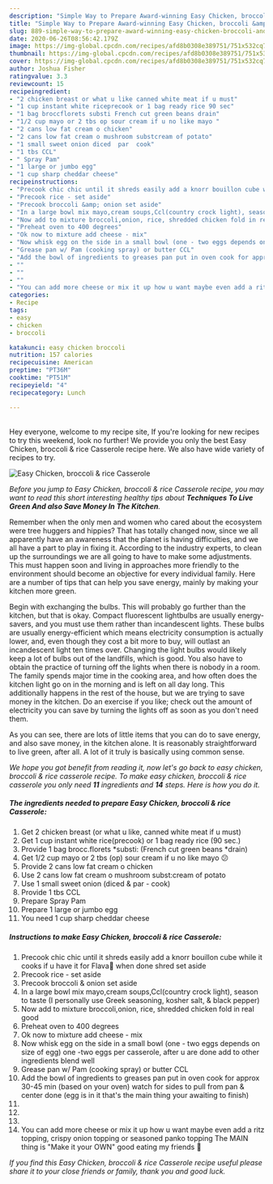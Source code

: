 ```yaml
---
description: "Simple Way to Prepare Award-winning Easy Chicken, broccoli &amp;amp; rice Casserole"
title: "Simple Way to Prepare Award-winning Easy Chicken, broccoli &amp;amp; rice Casserole"
slug: 889-simple-way-to-prepare-award-winning-easy-chicken-broccoli-and-amp-rice-casserole
date: 2020-06-26T08:56:42.179Z
image: https://img-global.cpcdn.com/recipes/afd8b0308e389751/751x532cq70/easy-chicken-broccoli-rice-casserole-recipe-main-photo.jpg
thumbnail: https://img-global.cpcdn.com/recipes/afd8b0308e389751/751x532cq70/easy-chicken-broccoli-rice-casserole-recipe-main-photo.jpg
cover: https://img-global.cpcdn.com/recipes/afd8b0308e389751/751x532cq70/easy-chicken-broccoli-rice-casserole-recipe-main-photo.jpg
author: Joshua Fisher
ratingvalue: 3.3
reviewcount: 15
recipeingredient:
- "2 chicken breast or what u like canned white meat if u must"
- "1 cup instant white riceprecook or 1 bag ready rice 90 sec"
- "1 bag broccflorets substi French cut green beans drain"
- "1/2 cup mayo or 2 tbs op sour cream if u no like mayo "
- "2 cans low fat cream o chicken"
- "2 cans low fat cream o mushroom substcream of potato"
- "1 small sweet onion diced  par  cook"
- "1 tbs CCL"
- " Spray Pam"
- "1 large or jumbo egg"
- "1 cup sharp cheddar cheese"
recipeinstructions:
- "Precook chic chic until it shreds easily add a knorr bouillon cube while it cooks if u have it for Flava👅 when done shred set aside"
- "Precook rice - set aside"
- "Precook broccoli &amp; onion set aside"
- "In a large bowl mix mayo,cream soups,Ccl(country crock light), season to taste (I personally use Greek seasoning, kosher salt, &amp; black pepper)"
- "Now add to mixture broccoli,onion, rice, shredded chicken fold in real good"
- "Preheat oven to 400 degrees"
- "Ok now to mixture add cheese - mix"
- "Now whisk egg on the side in a small bowl (one - two eggs depends on size of egg) one -two eggs per casserole, after u are done add to other ingredients blend well"
- "Grease pan w/ Pam (cooking spray) or butter CCL"
- "Add the bowl of ingredients to greases pan put in oven cook for approx 30-45 min (based on your oven) watch for sides to pull from pan &amp; center done (egg is in it that&#39;s the main thing your awaiting to finish)"
- ""
- ""
- ""
- "You can add more cheese or mix it up how u want maybe even add a ritz topping, crispy onion topping or seasoned panko topping The MAIN thing is &#34;Make it your OWN&#34; good eating my friends 🍴"
categories:
- Recipe
tags:
- easy
- chicken
- broccoli

katakunci: easy chicken broccoli 
nutrition: 157 calories
recipecuisine: American
preptime: "PT36M"
cooktime: "PT51M"
recipeyield: "4"
recipecategory: Lunch

---
```

<br>
Hey everyone, welcome to my recipe site, If you're looking for new recipes to try this weekend, look no further! We provide you only the best Easy Chicken, broccoli &amp; rice Casserole recipe here. We also have wide variety of recipes to try.
<br>


![Easy Chicken, broccoli &amp; rice Casserole](https://img-global.cpcdn.com/recipes/afd8b0308e389751/751x532cq70/easy-chicken-broccoli-rice-casserole-recipe-main-photo.jpg)

<i>Before you jump to Easy Chicken, broccoli &amp; rice Casserole recipe, you may want to read this short interesting healthy tips about 
<strong>Techniques To Live Green And also Save Money In The Kitchen</strong>.</i>
</br>

Remember when the only men and women who cared about the ecosystem were tree huggers and hippies? That has totally changed now, since we all apparently have an awareness that the planet is having difficulties, and we all have a part to play in fixing it. According to the industry experts, to clean up the surroundings we are all going to have to make some adjustments. This must happen soon and living in approaches more friendly to the environment should become an objective for every individual family. Here are a number of tips that can help you save energy, mainly by making your kitchen more green.

Begin with exchanging the bulbs. This will probably go further than the kitchen, but that is okay. Compact fluorescent lightbulbs are usually energy-savers, and you must use them rather than incandescent lights. These bulbs are usually energy-efficient which means electricity consumption is actually lower, and, even though they cost a bit more to buy, will outlast an incandescent light ten times over. Changing the light bulbs would likely keep a lot of bulbs out of the landfills, which is good. You also have to obtain the practice of turning off the lights when there is nobody in a room. The family spends major time in the cooking area, and how often does the kitchen light go on in the morning and is left on all day long. This additionally happens in the rest of the house, but we are trying to save money in the kitchen. Do an exercise if you like; check out the amount of electricity you can save by turning the lights off as soon as you don't need them.

As you can see, there are lots of little items that you can do to save energy, and also save money, in the kitchen alone. It is reasonably straightforward to live green, after all. A lot of it truly is basically using common sense.


<i>We hope you got benefit from reading it, now let's go back to easy chicken, broccoli &amp; rice casserole recipe. To make easy chicken, broccoli &amp; rice casserole you only need <strong>11</strong> ingredients and <strong>14</strong> steps. Here is how you do it.
</i>

##### The ingredients needed to prepare Easy Chicken, broccoli &amp; rice Casserole:

1. Get 2 chicken breast (or what u like, canned white meat if u must)
1. Get 1 cup instant white rice(precook) or 1 bag ready rice (90 sec.)
1. Provide 1 bag brocc.florets *substi: (French cut green beans *drain)
1. Get 1/2 cup mayo or 2 tbs (op) sour cream if u no like mayo 😕
1. Provide 2 cans low fat cream o chicken
1. Use 2 cans low fat cream o mushroom subst:cream of potato
1. Use 1 small sweet onion (diced &amp; par - cook)
1. Provide 1 tbs CCL
1. Prepare  Spray Pam
1. Prepare 1 large or jumbo egg
1. You need 1 cup sharp cheddar cheese


##### Instructions to make Easy Chicken, broccoli &amp; rice Casserole:

1. Precook chic chic until it shreds easily add a knorr bouillon cube while it cooks if u have it for Flava👅 when done shred set aside
1. Precook rice - set aside
1. Precook broccoli &amp; onion set aside
1. In a large bowl mix mayo,cream soups,Ccl(country crock light), season to taste (I personally use Greek seasoning, kosher salt, &amp; black pepper)
1. Now add to mixture broccoli,onion, rice, shredded chicken fold in real good
1. Preheat oven to 400 degrees
1. Ok now to mixture add cheese - mix
1. Now whisk egg on the side in a small bowl (one - two eggs depends on size of egg) one -two eggs per casserole, after u are done add to other ingredients blend well
1. Grease pan w/ Pam (cooking spray) or butter CCL
1. Add the bowl of ingredients to greases pan put in oven cook for approx 30-45 min (based on your oven) watch for sides to pull from pan &amp; center done (egg is in it that&#39;s the main thing your awaiting to finish)
1. 
1. 
1. 
1. You can add more cheese or mix it up how u want maybe even add a ritz topping, crispy onion topping or seasoned panko topping The MAIN thing is &#34;Make it your OWN&#34; good eating my friends 🍴


<i>If you find this Easy Chicken, broccoli &amp; rice Casserole recipe useful please share it to your close friends or family, thank you and good luck.</i>
